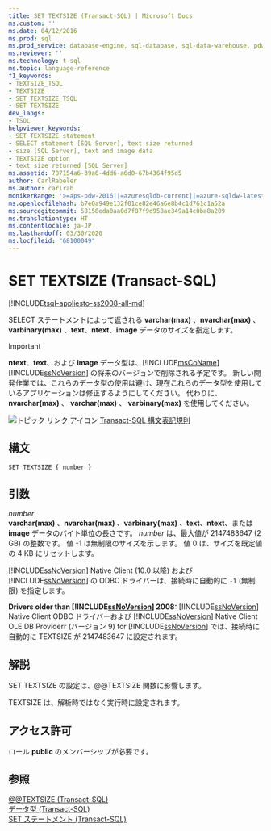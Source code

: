 ```yaml
---
title: SET TEXTSIZE (Transact-SQL) | Microsoft Docs
ms.custom: ''
ms.date: 04/12/2016
ms.prod: sql
ms.prod_service: database-engine, sql-database, sql-data-warehouse, pdw
ms.reviewer: ''
ms.technology: t-sql
ms.topic: language-reference
f1_keywords:
- TEXTSIZE_TSQL
- TEXTSIZE
- SET_TEXTSIZE_TSQL
- SET TEXTSIZE
dev_langs:
- TSQL
helpviewer_keywords:
- SET TEXTSIZE statement
- SELECT statement [SQL Server], text size returned
- size [SQL Server], text and image data
- TEXTSIZE option
- text size returned [SQL Server]
ms.assetid: 787154a6-39a6-4dd6-a6d0-67b4364f95d5
author: CarlRabeler
ms.author: carlrab
monikerRange: '>=aps-pdw-2016||=azuresqldb-current||=azure-sqldw-latest||>=sql-server-2016||=sqlallproducts-allversions||>=sql-server-linux-2017||=azuresqldb-mi-current'
ms.openlocfilehash: b7e0a949e132f01ce82e46a6e8b4c1d761c1a52a
ms.sourcegitcommit: 58158eda0aa0d7f87f9d958ae349a14c0ba8a209
ms.translationtype: HT
ms.contentlocale: ja-JP
ms.lasthandoff: 03/30/2020
ms.locfileid: "68100049"
---
```

# <a name="set-textsize-transact-sql"></a>SET TEXTSIZE (Transact-SQL)
[!INCLUDE[tsql-appliesto-ss2008-all-md](../../includes/tsql-appliesto-ss2008-all-md.md)]

  SELECT ステートメントによって返される **varchar(max)** 、**nvarchar(max)** 、**varbinary(max)** 、**text**、**ntext**、**image** データのサイズを指定します。  
  
> [!IMPORTANT]
>  **ntext**、**text**、および **image** データ型は、[!INCLUDE[msCoName](../../includes/msconame-md.md)][!INCLUDE[ssNoVersion](../../includes/ssnoversion-md.md)] の将来のバージョンで削除される予定です。 新しい開発作業では、これらのデータ型の使用は避け、現在これらのデータ型を使用しているアプリケーションは修正するようにしてください。 代わりに、 **nvarchar(max)** 、 **varchar(max)** 、 **varbinary(max)** を使用してください。  
  
 ![トピック リンク アイコン](../../database-engine/configure-windows/media/topic-link.gif "トピック リンク アイコン") [Transact-SQL 構文表記規則](../../t-sql/language-elements/transact-sql-syntax-conventions-transact-sql.md)  
  
## <a name="syntax"></a>構文  
  
```  
SET TEXTSIZE { number }   
```  
  
## <a name="arguments"></a>引数  
 *number*  
 **varchar(max)** 、**nvarchar(max)** 、**varbinary(max)** 、**text**、**ntext**、または **image** データのバイト単位の長さです。 *number* は、最大値が 2147483647 (2 GB) の整数です。  値 -1 は無制限のサイズを示します。 値 0 は、サイズを既定値の 4 KB にリセットします。  
  
 [!INCLUDE[ssNoVersion](../../includes/ssnoversion-md.md)] Native Client (10.0 以降) および [!INCLUDE[ssNoVersion](../../includes/ssnoversion-md.md)] の ODBC ドライバーは、接続時に自動的に `-1` (無制限) を指定します。  
  
 **Drivers older than [!INCLUDE[ssNoVersion](../../includes/ssnoversion-md.md)] 2008:** [!INCLUDE[ssNoVersion](../../includes/ssnoversion-md.md)] Native Client ODBC ドライバーおよび [!INCLUDE[ssNoVersion](../../includes/ssnoversion-md.md)] Native Client OLE DB Providerr (バージョン 9) for [!INCLUDE[ssNoVersion](../../includes/ssnoversion-md.md)] では、接続時に自動的に TEXTSIZE が 2147483647 に設定されます。  
  
## <a name="remarks"></a>解説  
 SET TEXTSIZE の設定は、@@TEXTSIZE 関数に影響します。  
  
 TEXTSIZE は、解析時ではなく実行時に設定されます。  
  
## <a name="permissions"></a>アクセス許可  
 ロール **public** のメンバーシップが必要です。  
  
## <a name="see-also"></a>参照  
 [@@TEXTSIZE &#40;Transact-SQL&#41;](../../t-sql/functions/textsize-transact-sql.md)   
 [データ型 &#40;Transact-SQL&#41;](../../t-sql/data-types/data-types-transact-sql.md)   
 [SET ステートメント &#40;Transact-SQL&#41;](../../t-sql/statements/set-statements-transact-sql.md)  
  
  
